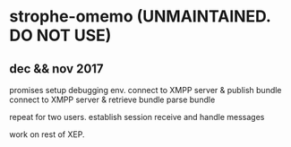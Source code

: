 # strophe-omemo (UNMAINTAINED. DO NOT USE)

## dec && nov 2017 
promises
setup debugging env. 
connect to XMPP server & publish bundle
connect to XMPP server & retrieve bundle
parse bundle

repeat for two users.
establish session
receive and handle messages


work on rest of XEP.


